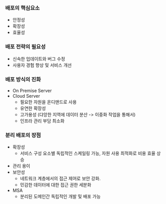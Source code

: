### 배포의 핵심요소

- 안정성
- 확장성
- 효율성

### 배포 전략의 필요성

- 신속한 업데이트와 버그 수정
- 사용자 경험 향상 및 서비스 개선

### 배포 방식의 진화

- On Premise Server
- Cloud Server
  - 필요한 자원을 온디맨드로 사용
  - 유연한 확장성
  - 고가용성 (댜앙한 지역에 데이터 분산 -> 이중화 작업을 통해서)
  - 인프라 관리 부담 최소화

### 분리 배포의 장점
- 확장성
  - 서비스 구성 요소별 독립적인 스케일링 가능, 자원 사용 최적화로 비용 효율 상승
- 관리 용이
- 보안성
  - 네트워크 계층에서의 접근 제어로 보안 강화. 
  - 민감한 데이터에 대한 접근 권한 세분화
- MSA
  - 분리된 도메인간 독립적인 개발 및 배포 가능